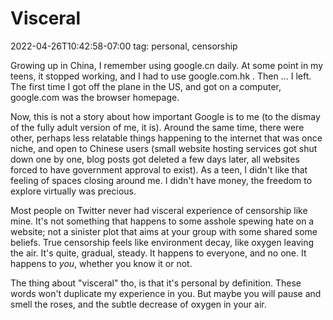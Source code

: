 # Visceral
2022-04-26T10:42:58-07:00
tag: personal, censorship

Growing up in China, I remember using google.cn daily. At some point in my teens, it stopped working, and I had to use google.com.hk . Then ... I left. The first time I got off the plane in the US, and got on a computer, google.com was the browser homepage.

Now, this is not a story about how important Google is to me (to the dismay of the fully adult version of me, it is). Around the same time, there were other, perhaps less relatable things happening to the internet that was once niche, and open to Chinese users (small website hosting services got shut down one by one, blog posts got deleted a few days later, all websites forced to have government approval to exist). As a teen, I didn't like that feeling of spaces closing around me. I didn't have money, the freedom to explore virtually was precious.

Most people on Twitter never had visceral experience of censorship like mine. It's not something that happens to some asshole spewing hate on a website; not a sinister plot that aims at your group with some shared some beliefs. True censorship feels like environment decay, like oxygen leaving the air. It's quite, gradual, steady. It happens to everyone, and no one. It happens to *you*, whether you know it or not.

The thing about "visceral" tho, is that it's personal by definition. These words won't duplicate my experience in you. But maybe you will pause and smell the roses, and the subtle decrease of oxygen in your air.
